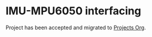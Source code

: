 # IMU-MPU6050 interfacing

Project has been accepted and migrated to [Projects Org](https://github.com/96boards-projects/imu).
